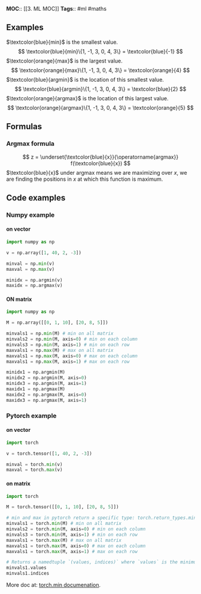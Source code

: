 **MOC**:: [[3. ML MOC]]
**Tags**:: #ml #maths 

## Examples
$\textcolor{blue}{min}$ is the smallest value.
$$
\textcolor{blue}{min}\{1, -1, 3, 0, 4, 3\} = \textcolor{blue}{-1}
$$
$\textcolor{orange}{max}$ is the largest value.
$$
\textcolor{orange}{max}\{1, -1, 3, 0, 4, 3\} = \textcolor{orange}{4}
$$
$\textcolor{blue}{argmin}$ is the location of this smallest value.
$$
\textcolor{blue}{argmin}\{1, -1, 3, 0, 4, 3\} = \textcolor{blue}{2}
$$
$\textcolor{orange}{argmax}$ is the location of this largest value.
$$
\textcolor{orange}{argmax}\{1, -1, 3, 0, 4, 3\} = \textcolor{orange}{5}
$$

## Formulas
### Argmax formula
$$
z = \underset{\textcolor{blue}{x}}{\operatorname{argmax}} f(\textcolor{blue}{x})
$$
$\textcolor{blue}{x}$ under argmax means we are maximizing over $x$, we are finding the positions in $x$ at which this function is maximum.

## Code examples
### Numpy example
#### on vector
```python
import numpy as np

v = np.array([1, 40, 2, -3])

minval = np.min(v)
maxval = np.max(v)

minidx = np.argmin(v)
maxidx = np.argmax(v)
```
#### ON matrix
```python
import numpy as np

M = np.array([[0, 1, 10], [20, 8, 5]])

minvals1 = np.min(M) # min on all matrix
minvals2 = np.min(M, axis=0) # min on each column
minvals3 = np.min(M, axis=1) # min on each row
maxvals1 = np.max(M) # max on all matrix
maxvals1 = np.max(M, axis=0) # max on each column
maxvals1 = np.max(M, axis=1) # max on each row

minidx1 = np.argmin(M)
minidx2 = np.argmin(M, axis=0)
minidx3 = np.argmin(M, axis=1)
maxidx1 = np.argmax(M)
maxidx2 = np.argmax(M, axis=0)
maxidx3 = np.argmax(M, axis=1)
```
### Pytorch example
#### on vector
```python
import torch

v = torch.tensor([1, 40, 2, -3])

minval = torch.min(v)
maxval = torch.max(v)
```
#### on matrix
```python
import torch

M = torch.tensor([[0, 1, 10], [20, 8, 5]])

# min and max in pytorch return a specific type: torch.return_types.min or .max
minvals1 = torch.min(M) # min on all matrix
minvals2 = torch.min(M, axis=0) # min on each column
minvals3 = torch.min(M, axis=1) # min on each row
maxvals1 = torch.max(M) # max on all matrix
maxvals1 = torch.max(M, axis=0) # max on each column
maxvals1 = torch.max(M, axis=1) # max on each row

# Returns a namedtuple `(values, indices)` where `values` is the minimum value of each row of the `input` tensor in the given dimension `dim`. And `indices` is the index location of each minimum value found (argmin).
minvals1.values
minvals1.indices
```
More doc at: [torch.min documenation](https://pytorch.org/docs/stable/generated/torch.min.html).

